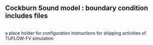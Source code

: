 ## Cockburn Sound model : boundary condition includes files

<br>
a place holder for configuration instructions for shipping activities of TUFLOW-FV simulation
